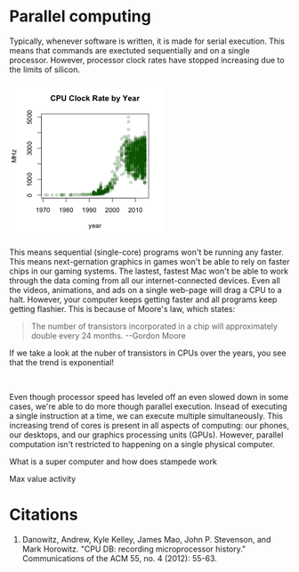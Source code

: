 # Parallel computing

Typically, whenever software is written, it is made for serial execution. This means that commands are exectuted sequentially and on a single processor. However, processor clock rates have stopped increasing due to the limits of silicon.

![Clock rates](images/clock.png)

This means sequential (single-core) programs won't be running any faster. This means next-gernation graphics in games won't be able to rely on faster chips in our gaming systems. The lastest, fastest Mac won't be able to work through the data coming from all our internet-connected devices. Even all the videos, animations, and ads on a single web-page will drag a CPU to a halt. However, your computer keeps getting faster and all programs keep getting flashier. This is because of Moore's law, which states:

> The number of transistors incorporated in a chip will approximately double every 24 months.
> --Gordon Moore

If we take a look at the nuber of transistors in CPUs over the years, you see that the trend is exponential!

![Transistor counts](images/transistors.png)

Even though processor speed has leveled off an even slowed down in some cases, we're able to do more though parallel execution. Insead of executing a single instruction at a time, we can execute multiple simultaneously. This increasing trend of cores is present in all aspects of computing: our phones, our desktops, and our graphics processing units (GPUs). However, parallel computation isn't restricted to happening on a single physical computer. 

What is a super computer and how does stampede work

Max value activity

# Citations
1. Danowitz, Andrew, Kyle Kelley, James Mao, John P. Stevenson, and Mark Horowitz. "CPU DB: recording microprocessor history." Communications of the ACM 55, no. 4 (2012): 55-63.

